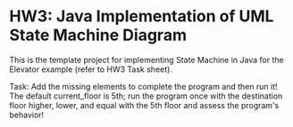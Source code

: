 # HW3: Java Implementation of UML State Machine Diagram

This is the template project for implementing State Machine in Java for the Elevator example (refer to HW3 Task sheet).

Task:
Add the missing elements to complete the program and then run it!
The default current_floor is 5th; run the program once with the destination floor higher, lower, and equal with the 5th floor and assess the program's behavior!
